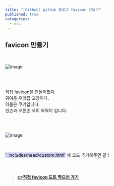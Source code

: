 ```yaml
---
title: "[Github] github 블로그 favicon 만들기"
published: true
categories:
  - etc
---
```


## favicon 만들기

<br>

![image](https://user-images.githubusercontent.com/102353910/163013406-dcb7eaae-9396-4282-81d6-8a68474d8300.png)

<br><br>

직접 favicon을 만들어봤다.<br>귀여운 우리집 고양이다.<br>이름은 쿠키입니다.<br>왼손과 오른손 색이 짝짝이 입니다.

<br><br>

![image](https://user-images.githubusercontent.com/102353910/163013834-850326d4-384d-4587-b4e7-ab1d5a3be9e3.png)

<br>

<mark style="background-color: #d4d4f8">'\_includes/head/custom.html'</mark> 에 코드 추가해주면 끝 !

<br>

> #### [👉직접 favicon 도트 찍으러 가기](https://www.degraeve.com/favicon/)
